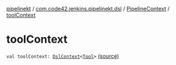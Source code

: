 [pipelinekt](../../index.md) / [com.code42.jenkins.pipelinekt.dsl](../index.md) / [PipelineContext](index.md) / [toolContext](./tool-context.md)

# toolContext

`val toolContext: `[`DslContext`](../-dsl-context/index.md)`<`[`Tool`](../../com.code42.jenkins.pipelinekt.core/-tool.md)`>` [(source)](https://github.com/code42/pipelinekt/tree/master/dsl/src/main/kotlin/com/code42/jenkins/pipelinekt/dsl/PipelineContext.kt#L17)